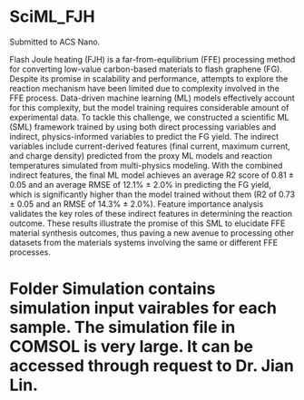 # SciML_FJH
Submitted to ACS Nano.

Flash Joule heating (FJH) is a far-from-equilibrium (FFE) processing method for converting low-value carbon-based materials to flash graphene (FG). Despite its promise in scalability and performance, attempts to explore the reaction mechanism have been limited due to complexity involved in the FFE process. Data-driven machine learning (ML) models effectively account for this complexity, but the model training requires considerable amount of experimental data. To tackle this challenge, we constructed a scientific ML (SML) framework trained by using both direct processing variables and indirect, physics-informed variables to predict the FG yield. The indirect variables include current-derived features (final current, maximum current, and charge density) predicted from the proxy ML models and reaction temperatures simulated from multi-physics modeling. With the combined indirect features, the final ML model achieves an average R2 score of 0.81 ± 0.05 and an average RMSE of 12.1% ± 2.0% in predicting the FG yield, which is significantly higher than the model trained without them (R2 of 0.73 ± 0.05 and an RMSE of 14.3% ± 2.0%). Feature importance analysis validates the key roles of these indirect features in determining the reaction outcome. These results illustrate the promise of this SML to elucidate FFE material synthesis outcomes, thus paving a new avenue to processing other datasets from the materials systems involving the same or different FFE processes.

# Folder Simulation contains simulation input vairables for each sample. The simulation file in COMSOL is very large. It can be accessed through request to Dr. Jian Lin. 
